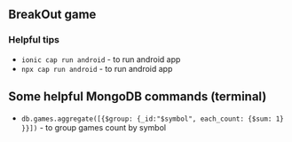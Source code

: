 ## BreakOut game

### Helpful tips

- `ionic cap run android` - to run android app
- `npx cap run android` - to run android app

## Some helpful MongoDB commands (terminal)

- `db.games.aggregate([{$group: {_id:"$symbol", each_count: {$sum: 1} }}])` - to group games count by symbol
